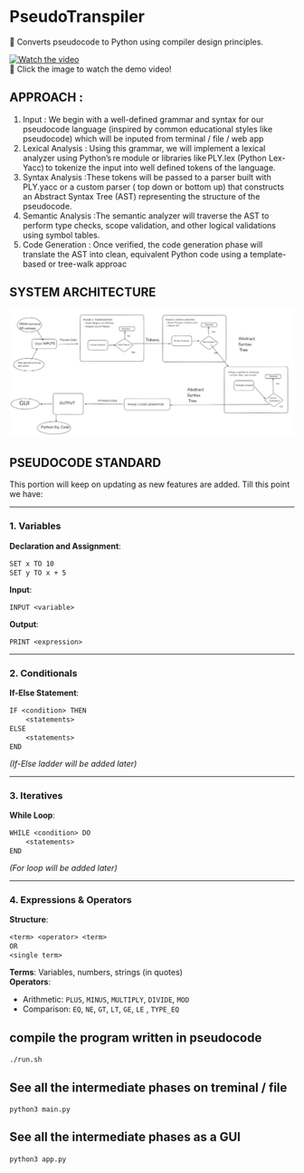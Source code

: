 # PseudoTranspiler
🔧 Converts pseudocode to Python using compiler design principles.

[![Watch the video](https://img.youtube.com/vi/e4cIgLsNtTU/hqdefault.jpg)](https://www.youtube.com/watch?v=e4cIgLsNtTU)
<br>
🎥 Click the image to watch the demo video!



## APPROACH : 
1.	Input  : We begin with a well-defined grammar and syntax for our pseudocode language (inspired by common educational styles like pseudocode) which will be inputed from terminal / file / web app
2.	 Lexical Analysis : Using this grammar, we will implement a lexical analyzer using Python’s re module or libraries like PLY.lex (Python Lex-Yacc) to tokenize the input into well defined tokens of the language. 
3.	Syntax Analysis :These tokens will be passed to a parser built with PLY.yacc or a custom parser ( top down or bottom up) that constructs an Abstract Syntax Tree (AST) representing the structure of the pseudocode.
4.	Semantic Analysis  :The semantic analyzer will traverse the AST to perform type checks, scope validation, and other logical validations using symbol tables. 
5.	Code Generation : Once verified, the code generation phase will translate the AST into clean, equivalent Python code using a template-based or tree-walk approac

## SYSTEM ARCHITECTURE
![Arch](arch.png)

## PSEUDOCODE STANDARD

This portion will keep on updating as new features are added. Till this point we have:

---

### 1. Variables  
**Declaration and Assignment**:
```
SET x TO 10  
SET y TO x + 5
```

**Input**:
```
INPUT <variable>
```

**Output**:
```
PRINT <expression>
```

---

### 2. Conditionals  
**If-Else Statement**:
```
IF <condition> THEN
    <statements>
ELSE
    <statements>
END
```
*(If-Else ladder will be added later)*

---

### 3. Iteratives  
**While Loop**:
```
WHILE <condition> DO
    <statements>
END 
```
*(For loop will be added later)*

---

### 4. Expressions & Operators  
**Structure**:
```
<term> <operator> <term>  
OR  
<single term>
```

**Terms**: Variables, numbers, strings (in quotes)  
**Operators**:  
- Arithmetic: `PLUS`, `MINUS`, `MULTIPLY`, `DIVIDE`, `MOD`  
- Comparison: `EQ`, `NE`, `GT`, `LT`, `GE`, `LE` , `TYPE_EQ`



## compile the program written in pseudocode
```
./run.sh
```

## See all the intermediate phases on treminal / file
```
python3 main.py
```

## See all the intermediate phases as a GUI
```
python3 app.py
```
